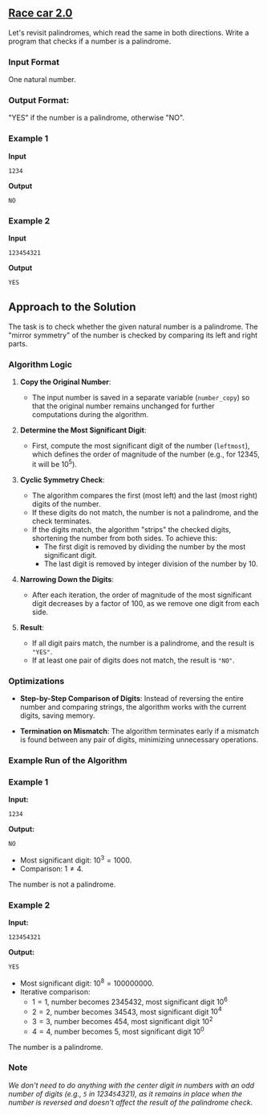 ## [Race car 2.0](../../../solutions/2.3/23_p.py)

Let's revisit palindromes, which read the same in both directions. Write a program that checks if a number is a palindrome.

### Input Format

One natural number.

### Output Format:

"YES" if the number is a palindrome, otherwise "NO".

### Example 1

**Input**
```plaintext
1234
```

**Output**
```plaintext
NO
```

### Example 2

**Input**
```plaintext
123454321
```

**Output**
```plaintext
YES
```

## Approach to the Solution

The task is to check whether the given natural number is a palindrome. The "mirror symmetry" of the number is checked by comparing its left and right parts.

### Algorithm Logic

1. **Copy the Original Number**:
   - The input number is saved in a separate variable (`number_copy`) so that the original number remains unchanged for further computations during the algorithm.

2. **Determine the Most Significant Digit**:
   - First, compute the most significant digit of the number (`leftmost`), which defines the order of magnitude of the number (e.g., for 12345, it will be $10^5$).

3. **Cyclic Symmetry Check**:
   - The algorithm compares the first (most left) and the last (most right) digits of the number.
   - If these digits do not match, the number is not a palindrome, and the check terminates.
   - If the digits match, the algorithm "strips" the checked digits, shortening the number from both sides. To achieve this:
     - The first digit is removed by dividing the number by the most significant digit.
     - The last digit is removed by integer division of the number by 10.

4. **Narrowing Down the Digits**:
   - After each iteration, the order of magnitude of the most significant digit decreases by a factor of 100, as we remove one digit from each side.

5. **Result**:
   - If all digit pairs match, the number is a palindrome, and the result is `"YES"`.
   - If at least one pair of digits does not match, the result is `"NO"`.

### Optimizations

- **Step-by-Step Comparison of Digits**:
  Instead of reversing the entire number and comparing strings, the algorithm works with the current digits, saving memory.

- **Termination on Mismatch**:
  The algorithm terminates early if a mismatch is found between any pair of digits, minimizing unnecessary operations.

### Example Run of the Algorithm

### Example 1

**Input:**
```plaintext
1234
```

**Output:**
```plaintext
NO
```

- Most significant digit: $10^3 = 1000$.
- Comparison: $1 \neq 4$.

The number is not a palindrome.

### Example 2

**Input:**
```plaintext
123454321
```

**Output:**
```plaintext
YES
```

- Most significant digit: $10^8 = 100000000$.
- Iterative comparison:
  - $1 = 1$, number becomes $2345432$, most significant digit $10^6$
  - $2 = 2$, number becomes $34543$, most significant digit $10^4$
  - $3 = 3$, number becomes $454$, most significant digit $10^2$
  - $4 = 4$, number becomes $5$, most significant digit $10^0$

The number is a palindrome.

### Note

*We don't need to do anything with the center digit in numbers with an odd number of digits (e.g., `5` in 1234`5`4321), as it remains in place when the number is reversed and doesn't affect the result of the palindrome check.*